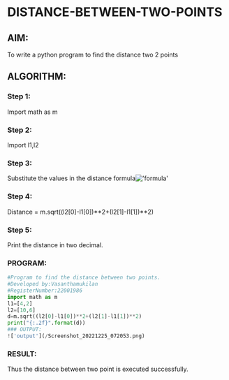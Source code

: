 # DISTANCE-BETWEEN-TWO-POINTS

## AIM:
To write a python program to find the distance two 2 points
## ALGORITHM:
### Step 1: 
Import math as m
### Step 2: 
Import l1,l2
### Step 3: 
Substitute the values in the distance formula!['formula'](/formula.JPG)
### Step 4: 
Distance = m.sqrt((l2[0]-l1[0])**2+(l2[1]-l1[1])**2)
### Step 5:
Print the distance in two decimal.
### PROGRAM:
``` Python
#Program to find the distance between two points.
#Developed by:Vasanthamukilan
#RegisterNumber:22001986
import math as m
l1=[4,2]
l2=[10,6]
d=m.sqrt((l2[0]-l1[0])**2+(l2[1]-l1[1])**2)
print("{:.2f}".format(d))
### OUTPUT:
!['output'](/Screenshot_20221225_072053.png)
```
### RESULT:
Thus the distance between two point is executed successfully.